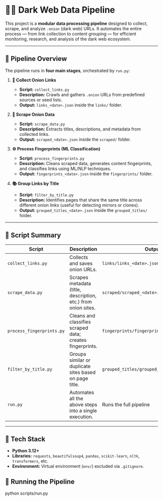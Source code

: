 # 🕵️‍♂️ Dark Web Data Pipeline

This project is a **modular data processing pipeline** designed to collect, scrape, and analyze `.onion` (dark web) URLs. It automates the entire process — from link collection to content grouping — for efficient monitoring, research, and analysis of the dark web ecosystem.

---

## 🚀 Pipeline Overview

The pipeline runs in **four main stages**, orchestrated by `run.py`:

1.  **🔗 Collect Onion Links**
    * **Script:** `collect_links.py`
    * **Description:** Crawls and gathers `.onion` URLs from predefined sources or seed lists.
    * **Output:** `links_<date>.json` inside the `links/` folder.

2.  **🧠 Scrape Onion Data**
    * **Script:** `scrape_data.py`
    * **Description:** Extracts titles, descriptions, and metadata from collected links.
    * **Output:** `scraped_<date>.json` inside the `scraped/` folder.

3.  **⚙️ Process Fingerprints (ML Classification)**
    * **Script:** `process_fingerprints.py`
    * **Description:** Cleans scraped data, generates content fingerprints, and classifies links using ML/NLP techniques.
    * **Output:** `fingerprints_<date>.json` inside the `fingerprints/` folder.

4.  **📚 Group Links by Title**
    * **Script:** `filter_by_title.py`
    * **Description:** Identifies pages that share the same title across different onion links (useful for detecting mirrors or clones).
    * **Output:** `grouped_titles_<date>.json` inside the `grouped_titles/` folder.

---

## 🧩 Script Summary

| Script                  | Description                                                  | Output                                 |
| ----------------------- | ------------------------------------------------------------ | -------------------------------------- |
| `collect_links.py`      | Collects and saves onion URLs.                               | `links/links_<date>.json`              |
| `scrape_data.py`        | Scrapes metadata (title, description, etc.) from onion sites. | `scraped/scraped_<date>.json`          |
| `process_fingerprints.py` | Cleans and classifies scraped data; creates fingerprints.    | `fingerprints/fingerprints_<date>.json` |
| `filter_by_title.py`    | Groups similar or duplicate sites based on page title.       | `grouped_titles/grouped_titles_<date>.json` |
| `run.py`                | Automates all the above steps into a single execution.       | Runs the full pipeline                 |

---

## 🧠 Tech Stack

* **Python 3.12+**
* **Libraries:** `requests`, `beautifulsoup4`, `pandas`, `scikit-learn`, `nltk`, `transformers`, etc.
* **Environment:** Virtual environment (`env/`) excluded via `.gitignore`.


## 🏁 Running the Pipeline


python scripts/run.py
